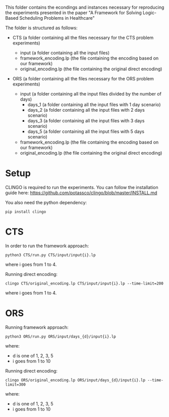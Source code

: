 This folder contains the econdings and instances necessary for reproducing the experiments presented in the paper "A Framework for Solving Logic-Based Scheduling Problems in Healthcare"

The folder is structured as follows:
- CTS (a folder containing all the files necessary for the CTS problem experiments)
    - input (a folder containing all the input files)
    - framework_encoding.lp (the file containing the encoding based on our framework)
    - original_encoding.lp (the file containing the original direct encoding)

- ORS (a folder containing all the files necessary for the ORS problem experiments)
    - input (a folder containing all the input files divided by the number of days)
        - days_1 (a folder containing all the input files with 1 day scenario)
        - days_2 (a folder containing all the input files with 2 days scenario)
        - days_3 (a folder containing all the input files with 3 days scenario)
        - days_5 (a folder containing all the input files with 5 days scenario)
    - framework_encoding.lp (the file containing the encoding based on our framework)
    - original_encoding.lp (the file containing the original direct encoding)

# Setup
CLINGO is required to run the experiments. You can follow the installation guide here:
https://github.com/potassco/clingo/blob/master/INSTALL.md

You also need the python dependency:

```pip install clingo```

# CTS

In order to run the framework approach:
```
python3 CTS/run.py CTS/input/input{i}.lp
```
where i goes from 1 to 4.

Running direct encoding:
```
clingo CTS/original_encoding.lp CTS/input/input{i}.lp --time-limit=200
```
where i goes from 1 to 4.


# ORS
Running framework approach:
```
python3 ORS/run.py ORS/input/days_{d}/input{i}.lp
```
where:
- d is one of 1, 2, 3, 5
- i goes from 1 to 10

Running direct encoding:
```
clingo ORS/original_encoding.lp ORS/input/days_{d}/input{i}.lp --time-limit=300
```
where:
- d is one of 1, 2, 3, 5
- i goes from 1 to 10